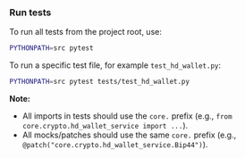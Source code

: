 ### Run tests

To run all tests from the project root, use:

```sh
PYTHONPATH=src pytest
```

To run a specific test file, for example `test_hd_wallet.py`:

```sh
PYTHONPATH=src pytest tests/test_hd_wallet.py
```

**Note:**  
- All imports in tests should use the `core.` prefix (e.g., `from core.crypto.hd_wallet_service import ...`).
- All mocks/patches should use the same `core.` prefix (e.g., `@patch("core.crypto.hd_wallet_service.Bip44")`).

